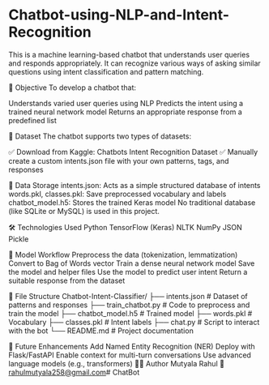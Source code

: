 # Chatbot-using-NLP-and-Intent-Recognition
This is a machine learning-based chatbot that understands user queries and responds appropriately. It can recognize various ways of asking similar questions using intent classification and pattern matching.

🎯 Objective
To develop a chatbot that:

Understands varied user queries using NLP
Predicts the intent using a trained neural network model
Returns an appropriate response from a predefined list

📂 Dataset
The chatbot supports two types of datasets:

✅ Download from Kaggle: Chatbots Intent Recognition Dataset
✅ Manually create a custom intents.json file with your own patterns, tags, and responses

💾 Data Storage
intents.json: Acts as a simple structured database of intents
words.pkl, classes.pkl: Save preprocessed vocabulary and labels
chatbot_model.h5: Stores the trained Keras model
No traditional database (like SQLite or MySQL) is used in this project.

🛠️ Technologies Used
Python
TensorFlow (Keras)
NLTK
NumPy
JSON
Pickle

🧠 Model Workflow
Preprocess the data (tokenization, lemmatization)
Convert to Bag of Words vector
Train a dense neural network model
Save the model and helper files
Use the model to predict user intent
Return a suitable response from the dataset

📁 File Structure
Chatbot-Intent-Classifier/
├── intents.json # Dataset of patterns and responses
├── train_chatbot.py # Code to preprocess and train the model
├── chatbot_model.h5 # Trained model
├── words.pkl # Vocabulary
├── classes.pkl # Intent labels
├── chat.py # Script to interact with the bot
└── README.md # Project documentation

🔮 Future Enhancements
Add Named Entity Recognition (NER)
Deploy with Flask/FastAPI
Enable context for multi-turn conversations
Use advanced language models (e.g., transformers)
👨‍💻 Author
Mutyala Rahul
📧 rahulmutyala258@gmail.com# ChatBot
